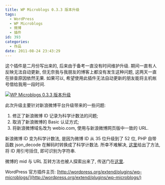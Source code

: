 ```yaml
---
title: WP Microblogs 0.3.3 版本升级
tags:
  - WordPress
  - WP Microblogs
  - 微博
  - 插件
id: 393
categories:
  - 作品
date: 2011-08-24 23:43:29
---
```


这个插件是二月份写出来的, 后来由于备考一直没有时间维护升级. 期间一直有人反映无法自动更新, 但无奈我与我朋友的博客上都没有发生这种问题, 这两天一直在排查原因依然无果. 如果可以, 希望使用此插件无法自动更新的朋友能将主机帐号借给我用一段时间.

[![WP Microblogs 0.3.3 版本升级](//beamnote-img.oss-cn-shanghai.aliyuncs.com/2011/wp-microblogs-0-3-3.jpg)](//beamnote-img.oss-cn-shanghai.aliyuncs.com/2011/wp-microblogs-0-3-3.jpg)<!-- more -->

此次升级主要针对新浪微博平台升级带来的一些问题:

1. 修正了新浪微博 ID 记录为科学计数法的问题;
2. 取消了新浪微博的 Basic 认证方式;
3. 将新浪微博域名改为 webio.com, 使用与新浪微博网页版中一致的 URL.

新浪微博 ID 变为科学计数法, 是因为微博 ID 从 35 位升级到了 52 位, PHP 自带函数 json_decode 在解码时转换成了科学计数法. 所幸不难解决, [这里](http://forum.open.weibo.com/read.php?tid=7990&amp;page=2#17402)给出了方法, 将 ID 用引号括住, 即可识别为字符串.

微博的 mid 与 URL 互转方法也被人探索出来了, 传送门在[这里](http://forum.open.weibo.com/read.php?tid=3236).

WordPress 官方插件主页: [http://wordpress.org/extend/plugins/wp-microblogs/](http://wordpress.org/extend/plugins/wp-microblogs/)
